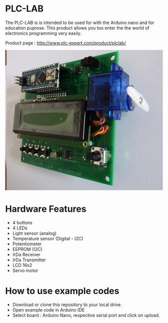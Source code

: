 # PLC-LAB
The PLC-LAB is is intended to be used for with the Arduino nano and for education puprose. This product allows you too enter the the world of electronics programming very easily. 

Product page : http://www.plc-expert.com/product/plclab/

![alt tag](/plclab.jpg)

# Hardware Features
  * 4 buttons
  * 4 LEDs
  * Light sensor (analog)
  * Temperature sensor (Digital - I2C)
  * Potentiometer
  * EEPROM (I2C)
  * IrDa Receiver
  * IrDa Transmitter
  * LCD 16x2
  * Servo motor

# How to use example codes
  * Download or clone this repository to your local drive. 
  * Open example code in Arduino IDE
  * Select board : Arduino Nano, respective serial port and click on upload.
